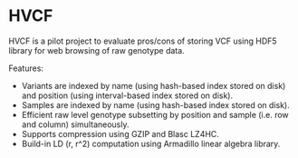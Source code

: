# HVCF

HVCF is a pilot project to evaluate pros/cons of storing VCF using HDF5 library for web browsing of raw genotype data.

Features:
* Variants are indexed by name (using hash-based index stored on disk) and position (using interval-based index stored on disk).
* Samples are indexed by name (using hash-based index stored on disk).
* Efficient raw level genotype subsetting by position and sample (i.e. row and column) simultaneously.
* Supports compression using GZIP and Blasc LZ4HC.
* Build-in LD (r, r^2) computation using Armadillo linear algebra library.

